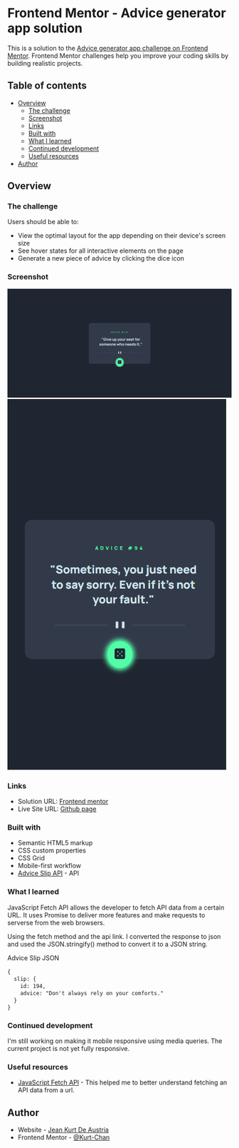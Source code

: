 # Frontend Mentor - Advice generator app solution

This is a solution to the [Advice generator app challenge on Frontend Mentor](https://www.frontendmentor.io/challenges/advice-generator-app-QdUG-13db). Frontend Mentor challenges help you improve your coding skills by building realistic projects.

## Table of contents

- [Overview](#overview)
  - [The challenge](#the-challenge)
  - [Screenshot](#screenshot)
  - [Links](#links)
  - [Built with](#built-with)
  - [What I learned](#what-i-learned)
  - [Continued development](#continued-development)
  - [Useful resources](#useful-resources)
- [Author](#author)

## Overview

### The challenge

Users should be able to:

- View the optimal layout for the app depending on their device's screen size
- See hover states for all interactive elements on the page
- Generate a new piece of advice by clicking the dice icon

### Screenshot

![Desktop](/Screenshots/Screenshot_20230207_085215.png)
![Mobile](/Screenshots/Screenshot_20230207_085117.png)

### Links

- Solution URL: [Frontend mentor](https://www.frontendmentor.io/challenges/advice-generator-app-QdUG-13db/hub)
- Live Site URL: [Github page](https://kurt-chan.github.io/)

### Built with

- Semantic HTML5 markup
- CSS custom properties
- CSS Grid
- Mobile-first workflow
- [Advice Slip API](https://api.adviceslip.com) - API

### What I learned

JavaScript Fetch API allows the developer to fetch API data from a certain URL. It uses Promise to deliver more features and make 
requests to serverse from the web browsers.

Using the fetch method and the api link. I converted the response to json and used the JSON.stringify() method to convert it to a JSON string.

Advice Slip JSON
```
{
  slip: {
    id: 194,
    advice: "Don't always rely on your comforts."
  }
}
```
### Continued development
I'm still working on making it mobile responsive using media queries. The current project is not yet fully responsive.

### Useful resources

- [JavaScript Fetch API](https://www.javascripttutorial.net/javascript-fetch-api/) - This helped me to better understand fetching an API data from a url.

## Author

- Website - [Jean Kurt De Austria](https://www.raket.ph/kurtdeaustria11)
- Frontend Mentor - [@Kurt-Chan](https://www.frontendmentor.io/profile/Kurt-Chan)



